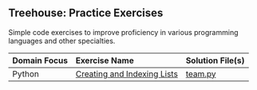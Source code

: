 ## Treehouse: Practice Exercises


Simple code exercises to improve proficiency in various programming languages and other specialties.

| Domain Focus | Exercise Name | Solution File(s) |
| :-- | :-- | :-- |
| Python | [Creating and Indexing Lists](https://teamtreehouse.com/library/practice-creating-and-indexing-lists) | [team.py](team.py) |
